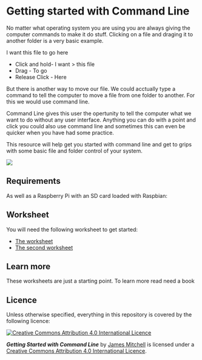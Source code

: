 # Getting started with Command Line

No matter what operating system you are using you are always giving the computer commands to make it do stuff. Clicking on a file and draging it to another folder is a very basic example.

I want this file to go here

* Click and hold- I want > this file 
* Drag - To go
* Release Click - Here

But there is another way to move our file. We could acctually type a command to tell the computer to move a file from one folder to another. For this we would use command line.

Command Line gives this user the opertunity to tell the computer what we want to do without any user interface. Anything you can do with a point and click you could also use command line and sometimes this can even be quicker when you have had some practice.

This resource will help get you started with command line and get to grips with some basic file and folder control of your system.

![](cover.png)

## Requirements

As well as a Raspberry Pi with an SD card loaded with Raspbian:

## Worksheet

You will need the following worksheet to get started:

- [The worksheet](worksheet.md)
- [The second worksheet](worksheet-2.md)

## Learn more

These worksheets are just a starting point. To learn more read need a book

## Licence

Unless otherwise specified, everything in this repository is covered by the following licence:

[![Creative Commons Attribution 4.0 International Licence](http://i.creativecommons.org/l/by-sa/4.0/88x31.png)](http://creativecommons.org/licenses/by-sa/4.0/)

***Getting Started with Command Line*** by [James Mitchell](https://github.com/monkeymademe) is licensed under a [Creative Commons Attribution 4.0 International Licence](http://creativecommons.org/licenses/by-sa/4.0/).



